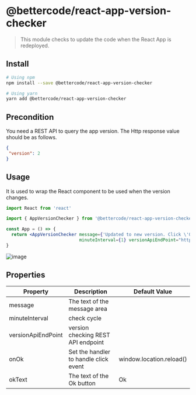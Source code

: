 # @bettercode/react-app-version-checker

> This module checks to update the code when the React App is redeployed.

## Install

```bash
# Using npm
npm install --save @bettercode/react-app-version-checker

# Using yarn
yarn add @bettercode/react-app-version-checker
```
## Precondition
You need a REST API to query the app version.
The Http response value should be as follows.
```json
{
 "version": 2
}
```

## Usage
It is used to wrap the React component to be used when the version changes.
```jsx
import React from 'react'

import { AppVersionChecker } from '@bettercode/react-app-version-checker'

const App = () => {
  return <AppVersionChecker message={'Updated to new version. Click \'OK\' to use the latest version.'}
                            minuteInterval={1} versionApiEndPoint="http://localhost:3000/version.json"/>
}
```

![image](https://user-images.githubusercontent.com/16472109/188525610-b536d516-faa4-4a7e-8923-0196413e7707.png)

## Properties
| Property           | Description                           | Default Value            |
|--------------------|---------------------------------------|--------------------------|
| message            | The text of the message area          |                          |
| minuteInterval     | check cycle                           |                          |
| versionApiEndPoint | version checking REST API endpoint    |                          |
| onOk               | Set the handler to handle click event | window.location.reload() |
| okText             | The text of the Ok button             | Ok                       |
